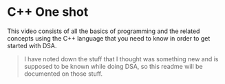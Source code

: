 # C++ One shot

This video consists of all the basics of programming and the related concepts using the C++ language that you need to know in order to get started with DSA.

> I have noted down the stuff that I thought was something new and is supposed to be known while doing DSA, so this readme will be documented on those stuff.
